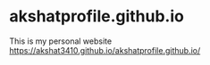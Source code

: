 # akshatprofile.github.io
This is my personal website
https://akshat3410.github.io/akshatprofile.github.io/
